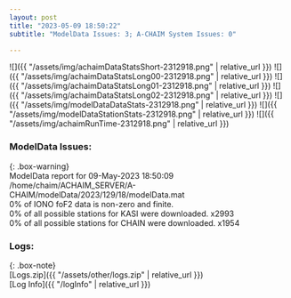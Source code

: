 ```yaml
---
layout: post
title: "2023-05-09 18:50:22"
subtitle: "ModelData Issues: 3; A-CHAIM System Issues: 0"

---
```


![]({{ "/assets/img/achaimDataStatsShort-2312918.png" | relative_url }})
![]({{ "/assets/img/achaimDataStatsLong00-2312918.png" | relative_url }})
![]({{ "/assets/img/achaimDataStatsLong01-2312918.png" | relative_url }})
![]({{ "/assets/img/achaimDataStatsLong02-2312918.png" | relative_url }})
![]({{ "/assets/img/modelDataDataStats-2312918.png" | relative_url }})
![]({{ "/assets/img/modelDataStationStats-2312918.png" | relative_url }})
![]({{ "/assets/img/achaimRunTime-2312918.png" | relative_url }})


### ModelData Issues:  
  
{: .box-warning}  
 ModelData report for 09-May-2023 18:50:09   
 /home/chaim/ACHAIM_SERVER/A-CHAIM/modelData/2023/129/18/modelData.mat   
 0% of IONO foF2 data is non-zero and finite.   
 0% of all possible stations for KASI were downloaded. x2993   
 0% of all possible stations for CHAIN were downloaded. x1954   
  


### Logs:  
  
{: .box-note}  
[Logs.zip]({{ "/assets/other/logs.zip" | relative_url }})  
[Log Info]({{ "/logInfo" | relative_url }})  
